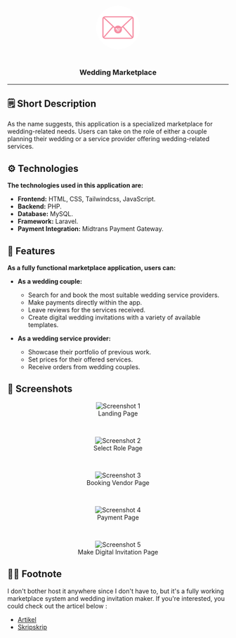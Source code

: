 <p align="center">
    <a href="" rel="noopener">
    <img width=100px height=100px style="border-radius: 100%;" src="./public/img/Logo.png" alt="Logo"></a>
</p>

# <h3 align="center">Wedding Marketplace</h3>

---

## 🗒️ Short Description

As the name suggests, this application is a specialized marketplace for wedding-related needs. Users can take on the role of either a couple planning their wedding or a service provider offering wedding-related services.

## ⚙️ Technologies

**The technologies used in this application are:**  
- **Frontend:** HTML, CSS, Tailwindcss, JavaScript.  
- **Backend:** PHP.  
- **Database:** MySQL.  
- **Framework:** Laravel.  
- **Payment Integration:** Midtrans Payment Gateway.

## 🔧 Features

**As a fully functional marketplace application, users can:**  

- **As a wedding couple:**  
  - Search for and book the most suitable wedding service providers.  
  - Make payments directly within the app.  
  - Leave reviews for the services received.  
  - Create digital wedding invitations with a variety of available templates.  

- **As a wedding service provider:**  
  - Showcase their portfolio of previous work.  
  - Set prices for their offered services.  
  - Receive orders from wedding couples.

## 📸 Screenshots

<p align="center">
    <img style="width: 80%" 
        src="https://github.com/user-attachments/assets/3925afff-bbd6-4438-b59c-4bfbd2ac1f64" 
        alt="Screenshot 1"> <br>
    <span>Landing Page</span>
</p>

<br>

<p align="center">
    <img style="width: 80%" 
        src="https://github.com/user-attachments/assets/17e9d04d-6675-46ba-a4d9-6672be709899" 
        alt="Screenshot 2"> <br>
    <span>Select Role Page</span>
</p>

<br>

<p align="center">
    <img style="width: 80%" 
        src="https://github.com/user-attachments/assets/3f669618-4a10-4e22-871c-879404b0dc6f" 
        alt="Screenshot 3"> <br>
    <span>Booking Vendor Page</span>
</p>

<br>

<p align="center">
    <img style="width: 80%" 
        src="https://github.com/user-attachments/assets/1e84eba4-0b0d-4521-9c43-9fa76429b915" 
        alt="Screenshot 4"> <br>
    <span>Payment Page</span>
</p>

<br>

<p align="center">
    <img style="width: 80%" 
        src="https://github.com/user-attachments/assets/5708639c-9364-494c-bbd3-a3837c8e3347" 
        alt="Screenshot 5"> <br>
    <span>Make Digital Invitation Page</span>
</p>

## 🦶🏻 Footnote

I don't bother host it anywhere since I don't have to, but it's a fully working marketplace system and wedding invitation maker. 
If you're interested, you could check out the articel below : 
- [Artikel](https://jursistekni.nusaputra.ac.id/article/view/362)
- [Skripskrip](https://drive.google.com/file/d/1uxIE8wg-n6XO_DpyoHP6o6xA0VKGqHBg/view?usp=sharing)
